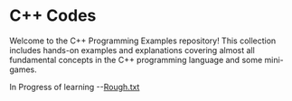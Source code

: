 # C++ Codes

Welcome to the C++ Programming Examples repository! This collection includes hands-on examples and explanations covering almost all fundamental concepts in the C++ programming language and some mini-games.

In Progress of learning
--[Rough.txt](Pough.txt)
